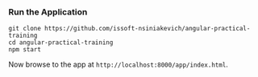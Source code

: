 ### Run the Application

```
git clone https://github.com/issoft-nsiniakevich/angular-practical-training
cd angular-practical-training
npm start
```

Now browse to the app at `http://localhost:8000/app/index.html`.